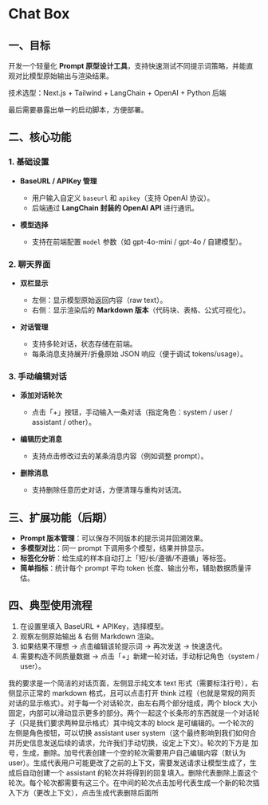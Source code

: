# Chat Box

## 一、目标

开发一个轻量化 **Prompt 原型设计工具**，支持快速测试不同提示词策略，并能直观对比模型原始输出与渲染结果。

技术选型：Next.js + Tailwind + LangChain + OpenAI + Python 后端

最后需要暴露出单一的启动脚本，方便部署。


## 二、核心功能

### 1. 基础设置

* **BaseURL / APIKey 管理**

  * 用户输入自定义 `baseurl` 和 `apikey`（支持 OpenAI 协议）。
  * 后端通过 **LangChain 封装的 OpenAI API** 进行通讯。
* **模型选择**

  * 支持在前端配置 `model` 参数（如 gpt-4o-mini / gpt-4o / 自建模型）。

### 2. 聊天界面

* **双栏显示**

  * 左侧：显示模型原始返回内容（raw text）。
  * 右侧：显示渲染后的 **Markdown 版本**（代码块、表格、公式可视化）。
* **对话管理**

  * 支持多轮对话，状态存储在前端。
  * 每条消息支持展开/折叠原始 JSON 响应（便于调试 tokens/usage）。

### 3. 手动编辑对话

* **添加对话轮次**

  * 点击「+」按钮，手动输入一条对话（指定角色：system / user / assistant / other）。
* **编辑历史消息**

  * 支持点击修改过去的某条消息内容（例如调整 prompt）。
* **删除消息**

  * 支持删除任意历史对话，方便清理与重构对话流。


## 三、扩展功能（后期）

* **Prompt 版本管理**：可以保存不同版本的提示词并回溯效果。
* **多模型对比**：同一 prompt 下调用多个模型，结果并排显示。
* **标签化分析**：给生成的样本自动打上「短/长/遵循/不遵循」等标签。
* **简单指标**：统计每个 prompt 平均 token 长度、输出分布，辅助数据质量评估。

## 四、典型使用流程

1. 在设置里填入 BaseURL + APIKey，选择模型。
2. 观察左侧原始输出 & 右侧 Markdown 渲染。
3. 如果结果不理想 → 点击编辑该轮提示词 → 再次发送 → 快速迭代。
4. 需要构造不同质量数据 → 点击「+」新建一轮对话，手动标记角色（system / user）。


我的要求是一个简洁的对话页面，左侧显示纯文本 text 形式（需要标注行号），右侧显示正常的 markdown 格式，且可以点击打开 think 过程（也就是常规的网页对话的显示格式）。对于每一个对话轮次，由左右两个部分组成，两个 block 大小固定，内部可以滑动显示更多的部分。两个一起这个长条形的东西就是一个对话轮子（只是我们要求两种显示格式）其中纯文本的 block 是可编辑的。一个轮次的左侧是角色按钮，可以切换 assistant user system（这个最终影响到我们如何合并历史信息发送后续的请求，允许我们手动切换，设定上下文）。轮次的下方是 加号，生成，删除。加号代表创建一个空的轮次需要用户自己编辑内容（默认为 user）。生成代表用户可能更改了之前的上下文，需要发送请求让模型生成了，生成后自动创建一个 assistant 的轮次并将得到的回复填入。删除代表删除上面这个轮次。每个轮次都需要有这三个。在中间的轮次点击加号代表生成一个新的轮次插入下方（更改上下文），点击生成代表删除后面所